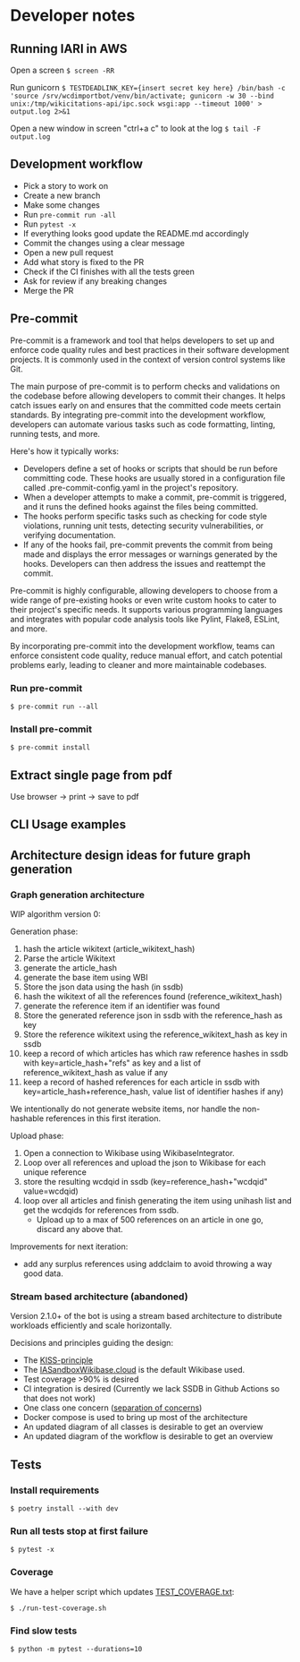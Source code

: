 # Developer notes

## Running IARI in AWS
Open a screen
`$ screen -RR`

Run gunicorn
`$ TESTDEADLINK_KEY={insert secret key here} /bin/bash -c 'source /srv/wcdimportbot/venv/bin/activate; gunicorn -w 30 --bind unix:/tmp/wikicitations-api/ipc.sock wsgi:app --timeout 1000' > output.log 2>&1`

Open a new window in screen "ctrl+a c" to look at the log
`$ tail -F output.log`

## Development workflow
* Pick a story to work on
* Create a new branch
* Make some changes
* Run `pre-commit run -all`
* Run `pytest -x`
* If everything looks good update the README.md accordingly
* Commit the changes using a clear message
* Open a new pull request
* Add what story is fixed to the PR
* Check if the CI finishes with all the tests green
* Ask for review if any breaking changes
* Merge the PR

## Pre-commit
Pre-commit is a framework and tool that helps developers to set up and enforce code quality rules and best practices in their software development projects. It is commonly used in the context of version control systems like Git.

The main purpose of pre-commit is to perform checks and validations on the codebase before allowing developers to commit their changes. It helps catch issues early on and ensures that the committed code meets certain standards. By integrating pre-commit into the development workflow, developers can automate various tasks such as code formatting, linting, running tests, and more.

Here's how it typically works:

*  Developers define a set of hooks or scripts that should be run before committing code. These hooks are usually stored in a configuration file called .pre-commit-config.yaml in the project's repository.
*  When a developer attempts to make a commit, pre-commit is triggered, and it runs the defined hooks against the files being committed.
*  The hooks perform specific tasks such as checking for code style violations, running unit tests, detecting security vulnerabilities, or verifying documentation.
*  If any of the hooks fail, pre-commit prevents the commit from being made and displays the error messages or warnings generated by the hooks. Developers can then address the issues and reattempt the commit.

Pre-commit is highly configurable, allowing developers to choose from a wide range of pre-existing hooks or even write custom hooks to cater to their project's specific needs. It supports various programming languages and integrates with popular code analysis tools like Pylint, Flake8, ESLint, and more.

By incorporating pre-commit into the development workflow, teams can enforce consistent code quality, reduce manual effort, and catch potential problems early, leading to cleaner and more maintainable codebases.

### Run pre-commit
`$ pre-commit run --all`

### Install pre-commit
`$ pre-commit install`

## Extract single page from pdf
Use browser -> print -> save to pdf

## CLI Usage examples

## Architecture design ideas for future graph generation
### Graph generation architecture
WIP algorithm version 0:

Generation phase:
1. hash the article wikitext (article_wikitext_hash)
2. Parse the article Wikitext
3. generate the article_hash
4. generate the base item using WBI
5. Store the json data using the hash (in ssdb)
6. hash the wikitext of all the references found (reference_wikitext_hash)
7. generate the reference item if an identifier was found
8. Store the generated reference json in ssdb with the reference_hash as key
9. Store the reference wikitext using the reference_wikitext_hash as key in ssdb
10. keep a record of which articles has which raw reference hashes in ssdb with key=article_hash+"refs" as key and a list of reference_wikitext_hash as value if any
11. keep a record of hashed references for each article in ssdb with key=article_hash+reference_hash, value list of identifier hashes if any)

We intentionally do not generate website items, nor handle the non-hashable references in this first iteration.

Upload phase:
1. Open a connection to Wikibase using WikibaseIntegrator.
2. Loop over all references and upload the json to Wikibase for each unique reference
3. store the resulting wcdqid in ssdb (key=reference_hash+"wcdqid" value=wcdqid)
4. loop over all articles and finish generating the item using unihash list and get the wcdqids for references from ssdb.
   * Upload up to a max of 500 references on an article in one go, discard any above that.

Improvements for next iteration:
* add any surplus references using addclaim to avoid throwing a way good data.

### Stream based architecture (abandoned)
Version 2.1.0+ of the bot is using a stream based architecture
to distribute workloads efficiently and scale horizontally.

Decisions and principles guiding the design:
* The [KISS-principle](https://www.wikidata.org/wiki/Q131560)
* The [IASandboxWikibase.cloud](https://ia-sandbox.wikibase.cloud/) is the default Wikibase used.
* Test coverage >90% is desired
* CI integration is desired (Currently we lack SSDB in
Github Actions so that does not work)
* One class one concern ([separation of concerns](https://www.wikidata.org/wiki/Q2465506))
* Docker compose is used to bring up most of the architecture
* An updated diagram of all classes is desirable to get an overview
* An updated diagram of the workflow is desirable to get an overview

## Tests

### Install requirements
`$ poetry install --with dev`

### Run all tests stop at first failure
`$ pytest -x`

### Coverage
We have a helper script which updates [TEST_COVERAGE.txt](TEST_COVERAGE.txt):

`$ ./run-test-coverage.sh`

### Find slow tests
`$ python -m pytest --durations=10`
